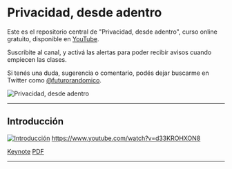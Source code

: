 # Privacidad, desde adentro

Este es el repositorio central de "Privacidad, desde adentro", curso online gratuito, disponible en [YouTube](https://www.youtube.com/channel/UCZYvniRWZdC_YeIL9fxwlsg).

Suscribite al canal, y activá las alertas para poder recibir avisos cuando empiecen las clases.

Si tenés una duda, sugerencia o comentario, podés dejar buscarme en Twitter como [@futurorandomico](https://twitter.com/futurorandomico).

![Privacidad, desde adentro][logo]

---

## Introducción

[![Introducción](https://img.youtube.com/vi/d33KROHXON8/mqdefault.jpg)](https://www.youtube.com/watch?v=d33KROHXON8)
https://www.youtube.com/watch?v=d33KROHXON8

[Keynote](https://github.com/futurorandomico/privacidad-desde-adentro/blob/master/Introducción/Introducción.key)
[PDF](https://github.com/futurorandomico/privacidad-desde-adentro/blob/master/Introducción/Introducción.pdf)

---

[logo]: https://github.com/futurorandomico/privacidad-desde-adentro/blob/master/resources/header.jpg?raw=true "Logo"
